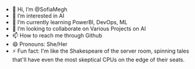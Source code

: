 - 👋 Hi, I’m @SofiaMegh
- 👀 I’m interested in AI
- 🌱 I’m currently learning PowerBI, DevOps, ML
- 💞️ I’m looking to collaborate on Various Projects on AI
- 📫 How to reach me through Github
- 😄 Pronouns: She/Her
- ⚡ Fun fact: I'm like the Shakespeare of the server room, spinning tales that'll have even the most skeptical CPUs on the edge of their seats.

<!---
SofiaMegh/SofiaMegh is a ✨ special ✨ repository because its `README.md` (this file) appears on your GitHub profile.
You can click the Preview link to take a look at your changes.
--->
